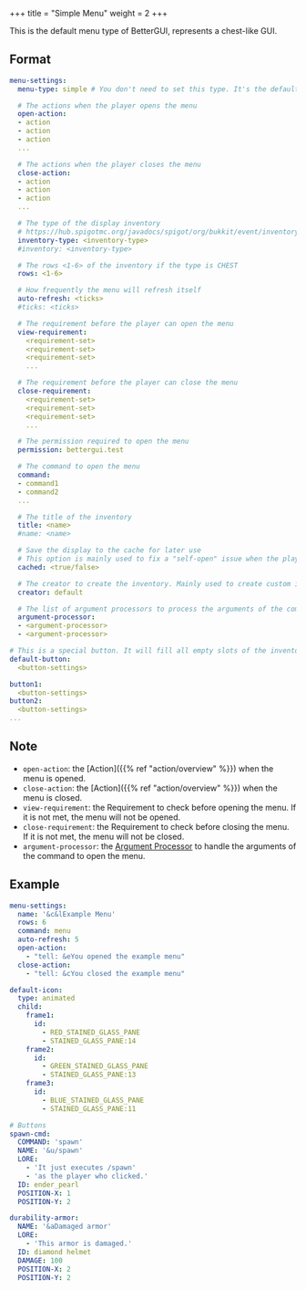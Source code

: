 +++
title = "Simple Menu"
weight = 2
+++

This is the default menu type of BetterGUI, represents a chest-like GUI.

## Format

```yaml
menu-settings:
  menu-type: simple # You don't need to set this type. It's the default value

  # The actions when the player opens the menu
  open-action:
  - action
  - action
  - action
  ...

  # The actions when the player closes the menu
  close-action:
  - action
  - action
  - action
  ...

  # The type of the display inventory
  # https://hub.spigotmc.org/javadocs/spigot/org/bukkit/event/inventory/InventoryType.html
  inventory-type: <inventory-type>
  #inventory: <inventory-type>

  # The rows <1-6> of the inventory if the type is CHEST
  rows: <1-6>

  # How frequently the menu will refresh itself
  auto-refresh: <ticks>
  #ticks: <ticks>

  # The requirement before the player can open the menu
  view-requirement:
    <requirement-set>
    <requirement-set>
    <requirement-set>
    ...

  # The requirement before the player can close the menu
  close-requirement:
    <requirement-set>
    <requirement-set>
    <requirement-set>
    ...

  # The permission required to open the menu
  permission: bettergui.test

  # The command to open the menu
  command:
  - command1
  - command2
  ...

  # The title of the inventory
  title: <name>
  #name: <name>

  # Save the display to the cache for later use
  # This option is mainly used to fix a "self-open" issue when the player open the same menu
  cached: <true/false>

  # The creator to create the inventory. Mainly used to create custom inventories provided by addons.
  creator: default

  # The list of argument processors to process the arguments of the command to open the menu
  argument-processor:
  - <argument-processor>
  - <argument-processor>

# This is a special button. It will fill all empty slots of the inventory (You don't need to set this button)
default-button:
  <button-settings>

button1:
  <button-settings>
button2:
  <button-settings>
...
```

## Note

* `open-action`: the [Action]({{% ref "action/overview" %}}) when the menu is opened.
* `close-action`: the [Action]({{% ref "action/overview" %}}) when the menu is closed.
* `view-requirement`: the Requirement to check before opening the menu. If it is not met, the menu will not be opened.
* `close-requirement`: the Requirement to check before closing the menu. If it is not met, the menu will not be closed.
* `argument-processor`: the [Argument Processor](../Argument-Processor.md) to handle the arguments of the command to open the menu.

## Example

```yaml
menu-settings:
  name: '&c&lExample Menu'
  rows: 6
  command: menu
  auto-refresh: 5
  open-action:
    - "tell: &eYou opened the example menu"
  close-action:
    - "tell: &cYou closed the example menu"

default-icon:
  type: animated
  child:
    frame1:
      id:
        - RED_STAINED_GLASS_PANE
        - STAINED_GLASS_PANE:14
    frame2:
      id:
        - GREEN_STAINED_GLASS_PANE
        - STAINED_GLASS_PANE:13
    frame3:
      id:
        - BLUE_STAINED_GLASS_PANE
        - STAINED_GLASS_PANE:11

# Buttons
spawn-cmd:
  COMMAND: 'spawn'
  NAME: '&u/spawn'
  LORE:
    - 'It just executes /spawn'
    - 'as the player who clicked.'
  ID: ender_pearl
  POSITION-X: 1
  POSITION-Y: 2

durability-armor:
  NAME: '&aDamaged armor'
  LORE:
    - 'This armor is damaged.'
  ID: diamond helmet
  DAMAGE: 100
  POSITION-X: 2
  POSITION-Y: 2
```
